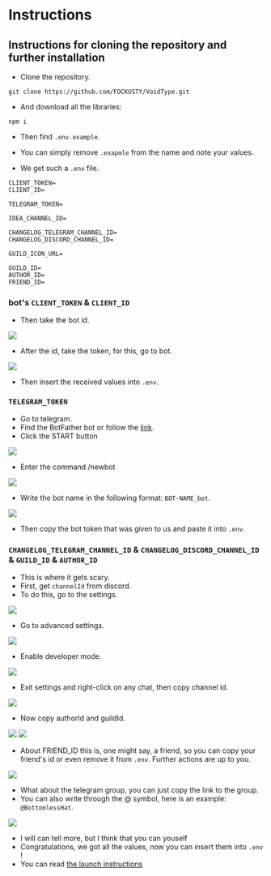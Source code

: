 # Instructions
## Instructions for cloning the repository and further installation

- Clone the repository.

```
git clone https://github.com/FOCKUSTY/VoidType.git
```

- And download all the libraries:

```
npm i
```

- Then find `.env.example`.
- You can simply remove `.exapmle` from the name and note your values.

- We get such a `.env` file.

```
CLIENT_TOKEN=
CLIENT_ID=

TELEGRAM_TOKEN=

IDEA_CHANNEL_ID=

CHANGELOG_TELEGRAM_CHANNEL_ID=
CHANGELOG_DISCORD_CHANNEL_ID=

GUILD_ICON_URL=

GUILD_ID=
AUTHOR_ID=
FRIEND_ID=
```

### bot's `CLIENT_TOKEN` & `CLIENT_ID`

- Then take the bot id.

<picture>
    <img src="../../pictures/app.png">
</picture>

- After the id, take the token, for this, go to bot.

<picture>
    <img src="../../pictures/token.png">
</picture>

- Then insert the received values ​​into `.env`.

### `TELEGRAM_TOKEN`

- Go to telegram.
- Find the BotFather bot or follow the [link](https://t.me/BotFather).
- Click the START button

<picture>
    <img src="../../pictures/bot-father-start.png">
</picture>

- Enter the command /newbot

<picture>
    <img src="../../pictures/bot-father-newbot.png">
</picture>

- Write the bot name in the following format: `BOT-NAME_bot`.

<picture>
    <img src="../../pictures/bot-father-newbot-name.png">
</picture>

- Then copy the bot token that was given to us and paste it into `.env`.

### `CHANGELOG_TELEGRAM_CHANNEL_ID` & `CHANGELOG_DISCORD_CHANNEL_ID` & `GUILD_ID` & `AUTHOR_ID`

- This is where it gets scary.
- First, get `channelId` from discord.
- To do this, go to the settings.

<picture>
    <img src="../../pictures/discord-settings.png">
</picture>

- Go to advanced settings.

<picture>
    <img src="../../pictures/discord-advanced-settings.png">
</picture>

- Enable developer mode.

<picture>
    <img src="../../pictures/discord-develop-mode-settings.png">
</picture>

- Exit settings and right-click on any chat, then copy channel id.

<picture>
    <img src="../../pictures/discord-channel-id.png">
</picture>

- Now copy authorId and guildId.

<picture>
    <img src="../../pictures/discord-guild-id.png">
</picture>

<picture>
    <img src="../../pictures/discord-author-id.png">
</picture>

- About FRIEND_ID this is, one might say, a friend, so you can copy your friend's id or even remove it from `.env`. Further actions are up to you.

<picture>
    <img src="../../pictures/discord-user-id.png">
</picture>

- What about the telegram group, you can just copy the link to the group.
- You can also write through the @ symbol, here is an example: `@BottomlessHat`.

<picture>
    <img src="../../pictures/telegram-group-id.png">
</picture>

- I will can tell more, but I think that you can youself
- Congratulations, we got all the values, now you can insert them into `.env` !
- You can read [the launch instructions](../start/instruction-en.md)